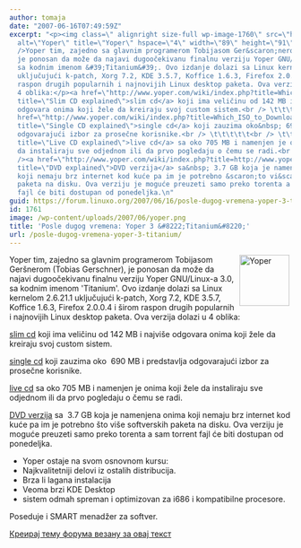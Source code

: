 ```yaml
---
author: tomaja
date: "2007-06-16T07:49:59Z"
excerpt: "<p><img class=\" alignright size-full wp-image-1760\" src=\"https://linuxo.org/wp-content/uploads/2007/06/yoper.png\"
  alt=\"Yoper\" title=\"Yoper\" hspace=\"4\" width=\"89\" height=\"91\" align=\"right\"
  />Yoper tim, zajedno sa glavnim programerom Tobijasom Ger&scaron;nerom (Tobias Gerschner),
  je ponosan da može da najavi dugoočekivanu finalnu verziju Yoper GNU/Linux-a 3.0,
  sa kodnim imenom &#39;Titanium&#39;. Ovo izdanje dolazi sa Linux kernelom 2.6.21.1
  uključujući k-patch, Xorg 7.2, KDE 3.5.7, Koffice 1.6.3, Firefox 2.0.0.4 i &scaron;irom
  raspon drugih popularnih i najnovijih Linux desktop paketa. Ova verzija dolazi u
  4 oblika:</p><a href=\"http://www.yoper.com/wiki/index.php?title=Which_ISO_to_Download#Yoper_Slim_CD\"
  title=\"Slim CD explained\">slim cd</a> koji ima veličinu od 142 MB i najvi&scaron;e
  odgovara onima koji žele da kreiraju svoj custom sistem.<br /> \t\t\t\t\t<br /><a
  href=\"http://www.yoper.com/wiki/index.php?title=Which_ISO_to_Download#Yoper_Single_CD\"
  title=\"Single CD explained\">single cd</a> koji zauzima oko&nbsp; 690 MB i predstavlja
  odgovarajući izbor za prosečne korisnike.<br /> \t\t\t\t\t<br /> \t\t\t\t\t<a href=\"http://www.yoper.com/wiki/index.php?title=http://www.yoper.com/wiki/index.php?title=Which_ISO_to_Download#Yoper_Live_CD\"
  title=\"Live CD explained\">live cd</a> sa oko 705 MB i namenjen je onima koji žele
  da instaliraju sve odjednom ili da prvo pogledaju o čemu se radi.<br /> \t\t\t\t\t<br
  /><a href=\"http://www.yoper.com/wiki/index.php?title=http://www.yoper.com/wiki/index.php?title=Which_ISO_to_Download#Yoper_Live_CD\"
  title=\"DVD explained\">DVD verzija</a> sa&nbsp; 3.7 GB koja je namenjena onima
  koji nemaju brz internet kod kuće pa im je potrebno &scaron;to vi&scaron;e softverskih
  paketa na disku. Ova verziju je moguće preuzeti samo preko torenta a sam torrent
  fajl će biti dostupan od ponedeljka.\n"
guid: https://forum.linuxo.org/2007/06/16/posle-dugog-vremena-yoper-3-titanium/
id: 1761
image: /wp-content/uploads/2007/06/yoper.png
title: 'Posle dugog vremena: Yoper 3 &#8222;Titanium&#8220;'
url: /posle-dugog-vremena-yoper-3-titanium/
---
```

<img class=" alignright size-full wp-image-1760" src="https://linuxo.org/wp-content/uploads/2007/06/yoper.png" alt="Yoper" title="Yoper" hspace="4" width="89" height="91" align="right" />Yoper tim, zajedno sa glavnim programerom Tobijasom Ger&scaron;nerom (Tobias Gerschner), je ponosan da može da najavi dugoočekivanu finalnu verziju Yoper GNU/Linux-a 3.0, sa kodnim imenom 'Titanium'. Ovo izdanje dolazi sa Linux kernelom 2.6.21.1 uključujući k-patch, Xorg 7.2, KDE 3.5.7, Koffice 1.6.3, Firefox 2.0.0.4 i &scaron;irom raspon drugih popularnih i najnovijih Linux desktop paketa. Ova verzija dolazi u 4 oblika:

[slim cd](http://www.yoper.com/wiki/index.php?title=Which_ISO_to_Download#Yoper_Slim_CD "Slim CD explained") koji ima veličinu od 142 MB i najvi&scaron;e odgovara onima koji žele da kreiraju svoj custom sistem.

[single cd](http://www.yoper.com/wiki/index.php?title=Which_ISO_to_Download#Yoper_Single_CD "Single CD explained") koji zauzima oko&nbsp; 690 MB i predstavlja odgovarajući izbor za prosečne korisnike.

[live cd](http://www.yoper.com/wiki/index.php?title=http://www.yoper.com/wiki/index.php?title=Which_ISO_to_Download#Yoper_Live_CD "Live CD explained") sa oko 705 MB i namenjen je onima koji žele da instaliraju sve odjednom ili da prvo pogledaju o čemu se radi.

[DVD verzija](http://www.yoper.com/wiki/index.php?title=http://www.yoper.com/wiki/index.php?title=Which_ISO_to_Download#Yoper_Live_CD "DVD explained") sa&nbsp; 3.7 GB koja je namenjena onima koji nemaju brz internet kod kuće pa im je potrebno &scaron;to vi&scaron;e softverskih paketa na disku. Ova verziju je moguće preuzeti samo preko torenta a sam torrent fajl će biti dostupan od ponedeljka.  
<!--break-->

  * Yoper ostaje na svom osnovnom kursu: 
  * Najkvalitetniji delovi iz ostalih distribucija.
  * Brza li lagana instalacija
  * Veoma brzi KDE Desktop
  * sistem odmah spreman i optimizovan za i686 i kompatibilne procesore.

Poseduje i SMART menadžer za softver. 

[Креирај тему форума везану за овај текст](https://linuxo.org/nova-tema-na-forumu/?se_pid=1761)